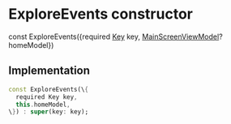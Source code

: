 


# ExploreEvents constructor






const
ExploreEvents(\{required [Key](https://api.flutter.dev/flutter/foundation/Key-class.html) key, [MainScreenViewModel](../../view_model_main_screen_view_model/MainScreenViewModel-class.md)? homeModel\})





## Implementation

```dart
const ExploreEvents(\{
  required Key key,
  this.homeModel,
\}) : super(key: key);
```







